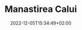 ---
title: "Manastirea Calui"
date: 2022-12-05T15:34:49+02:00
keywords: ["Manastirea Calui"]
draft: false
type: other
layout:
sitemap_exclude: false

sitemap:
  changefreq: weekly
  filename: sitemap.xml
  priority: 1

#----------------------------------------------------/
# Head
#----------------------------------------------------/
open_graph:
  title: "Manastirea Calui"
  url: "https://manastirea-calui.ro/"
  image: "https://manastirea-calui.ro/og-image/the-funny-brand-social.jpg"
  image_alt: "Manastirea Calui"
  description: ""

schema:
  type: "Organization"
  name: "Manastirea Calui"
  email: "contact@ManastireaCalui.com"
  telephone: "0753789020"
  logo: "https://manastirea-calui.ro/assets/daca-as/logo/the-funny-brand-logo.svg"
  image_url: "https://manastirea-calui.ro/assets/daca-as/hero/daca-as-game.png"
  description: ""
  url: "https://manastirea-calui.ro"

#----------------------------------------------------/
# Hero
#----------------------------------------------------/
hero:
  items:
    
    - title: "Manastirea Calui"
      link: ""
      image: "/carousel/gallery-1.jpg"
      image2x: "/carousel/gallery-1@2x.jpg"

    - title: "Manastirea Calui"
      link: ""
      image: "/carousel/gallery-2.jpg"
      image2x: "/carousel/gallery-2@2x.jpg"

    - title: "Manastirea Calui"
      link: ""
      image: "/carousel/gallery-3.jpg"
      image2x: "/carousel/gallery-3@2x.jpg"


#----------------------------------------------------/
# About section
#----------------------------------------------------/
aboutHomepage:
  title: "Despre Manastirea Calui"
  description: "Se află pe malul Oltețului, în apropiere de Craiova, nu departe de comuna Oboga, comună renumită pentru ceramica ei populară. Așezământul monahal, înconjurat de un puternic zid de cărămidă, a fost întemeiată între anii 1516-1521, în timpul domniei lui Neagoe Basarab (1512-1521), de către banul Vlad și frații săi, Dumitru și Bălică. Primii ctitori au ridicat edificiul până la nivelul temeliilor, dar nu l-au putut probabil termina. 

  <br><br>
  
  Mânastirea Călui, cu hramul Sfântul Nicolae, a fost ridicată de către boierii Craiovești, apoi a fost restaurată și înfrumusețată de frații Buzești în perioada 20 aprilie – 8 iunie 1588, atunci când au fost inființate și corpurile de chilii, după cum precizează pisania săpată în piatră deasupra ușii de la intrarea bisericii. Ulterior monumentului i s-a adăugat un exonartex, mărginit de arcade laterale. Biserica Sfântul Nicolae este un monument reprezentativ al arhitecturii muntenești din secolul al XVI-lea, care se impune prin proporțiile grandioase ale turlei și prin bogata decorație a fațadelor. 

  <br><br>
  
  Fațadele bisericii au un parament de cărămidă și tencuială, cu un puternic brâu median, având registrul inferior împărțit în panouri dreptunghiulare, iar cel superior cu arcaturi duble. Interiorul păstrează un ansamblu de picturi murale realizate de meșterul zugrav Mina între anii 1593-1594, care îi înfățișează pe Frații Radu, Preda și Stroe Buzescu, precum și un tablou cu domnii Mihai Viteazu și Petru Cercel. Biserica a fost renovată în anii 1650, 1828, 1834 și amplu restaurată în 1932-1937."


---